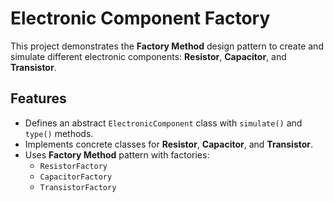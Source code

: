 # Electronic Component Factory

This project demonstrates the **Factory Method** design pattern to create and simulate different electronic components: **Resistor**, **Capacitor**, and **Transistor**.

## Features

- Defines an abstract `ElectronicComponent` class with `simulate()` and `type()` methods.
- Implements concrete classes for **Resistor**, **Capacitor**, and **Transistor**.
- Uses **Factory Method** pattern with factories:
  - `ResistorFactory`
  - `CapacitorFactory`
  - `TransistorFactory`